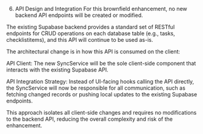 6. API Design and Integration
For this brownfield enhancement, no new backend API endpoints will be created or modified.

The existing Supabase backend provides a standard set of RESTful endpoints for CRUD operations on each database table (e.g., tasks, checklistitems), and this API will continue to be used as-is.

The architectural change is in how this API is consumed on the client:

API Client: The new SyncService will be the sole client-side component that interacts with the existing Supabase API.

API Integration Strategy: Instead of UI-facing hooks calling the API directly, the SyncService will now be responsible for all communication, such as fetching changed records or pushing local updates to the existing Supabase endpoints.

This approach isolates all client-side changes and requires no modifications to the backend API, reducing the overall complexity and risk of the enhancement.